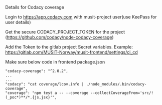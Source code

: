 Details for Codacy coverage

Login to https://app.codacy.com with musit-project user(use KeePass for user details)

Get the secure CODACY_PROJECT_TOKEN for the project (https://github.com/codacy/node-codacy-coverage)

Add the Token to the gitlab project Secret variables. Example:  https://gitlab.com/MUSIT-Norway/musit-frontend/settings/ci_cd

Make sure below code in frontend package.json 

```
"codacy-coverage": "^2.0.2",
...
...
"codacy": "cat coverage/lcov.info | ./node_modules/.bin/codacy-coverage",
"coverage": "npm test a -- --coverage --collectCoverageFrom='src/!(_poc*)**/*.{js,jsx}'",
```

